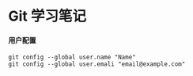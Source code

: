 Git 学习笔记
==
#### 用户配置

```
git config --global user.name "Name" 
git config --global user.emali "email@example.com"
```
